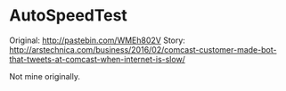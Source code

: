 # AutoSpeedTest

Original: http://pastebin.com/WMEh802V
Story: http://arstechnica.com/business/2016/02/comcast-customer-made-bot-that-tweets-at-comcast-when-internet-is-slow/

Not mine originally.
